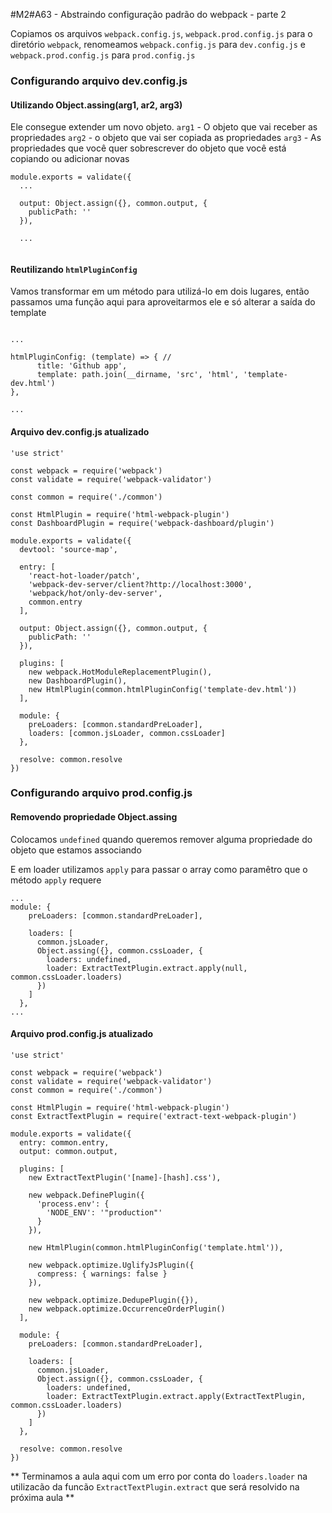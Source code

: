 #M2#A63 - Abstraindo configuração padrão do webpack - parte 2

Copiamos os arquivos `webpack.config.js`, `webpack.prod.config.js` para o diretório `webpack`, renomeamos `webpack.config.js` para `dev.config.js` e `webpack.prod.config.js` para `prod.config.js`

### Configurando arquivo dev.config.js

#### Utilizando Object.assing(arg1, ar2, arg3)
Ele consegue extender um novo objeto.
`arg1` - O objeto que vai receber as propriedades
`arg2` - o objeto que vai ser copiada as propriedades
`arg3` - As propriedades que você quer sobrescrever do objeto que você está copiando ou adicionar novas

```
module.exports = validate({
  ...

  output: Object.assign({}, common.output, {
    publicPath: ''
  }),

  ...


```

#### Reutilizando `htmlPluginConfig`
Vamos transformar em um método para utilizá-lo em dois lugares, então passamos uma função aqui para aproveitarmos ele e só alterar a saída do template

```

...

htmlPluginConfig: (template) => { //
      title: 'Github app',
      template: path.join(__dirname, 'src', 'html', 'template-dev.html')
},

...

```


#### Arquivo dev.config.js atualizado

```
'use strict'

const webpack = require('webpack')
const validate = require('webpack-validator')

const common = require('./common')

const HtmlPlugin = require('html-webpack-plugin')
const DashboardPlugin = require('webpack-dashboard/plugin')

module.exports = validate({
  devtool: 'source-map',

  entry: [
    'react-hot-loader/patch',
    'webpack-dev-server/client?http://localhost:3000',
    'webpack/hot/only-dev-server',
    common.entry
  ],

  output: Object.assign({}, common.output, {
    publicPath: ''
  }),

  plugins: [
    new webpack.HotModuleReplacementPlugin(),
    new DashboardPlugin(),
    new HtmlPlugin(common.htmlPluginConfig('template-dev.html'))
  ],

  module: {
    preLoaders: [common.standardPreLoader],
    loaders: [common.jsLoader, common.cssLoader]
  },

  resolve: common.resolve
})
```

### Configurando arquivo prod.config.js

#### Removendo propriedade Object.assing
Colocamos `undefined` quando queremos remover alguma propriedade do objeto que estamos associando

E em loader utilizamos `apply` para passar o array como paramêtro que o método `apply` requere
```
...
module: {
    preLoaders: [common.standardPreLoader],

    loaders: [
      common.jsLoader,
      Object.assing({}, common.cssLoader, {
        loaders: undefined,
        loader: ExtractTextPlugin.extract.apply(null, common.cssLoader.loaders)
      })
    ]
  },
...
```

#### Arquivo prod.config.js atualizado
```
'use strict'

const webpack = require('webpack')
const validate = require('webpack-validator')
const common = require('./common')

const HtmlPlugin = require('html-webpack-plugin')
const ExtractTextPlugin = require('extract-text-webpack-plugin')

module.exports = validate({
  entry: common.entry,
  output: common.output,

  plugins: [
    new ExtractTextPlugin('[name]-[hash].css'),

    new webpack.DefinePlugin({
      'process.env': {
        'NODE_ENV': '"production"'
      }
    }),

    new HtmlPlugin(common.htmlPluginConfig('template.html')),

    new webpack.optimize.UglifyJsPlugin({
      compress: { warnings: false }
    }),

    new webpack.optimize.DedupePlugin({}),
    new webpack.optimize.OccurrenceOrderPlugin()
  ],

  module: {
    preLoaders: [common.standardPreLoader],

    loaders: [
      common.jsLoader,
      Object.assign({}, common.cssLoader, {
        loaders: undefined,
        loader: ExtractTextPlugin.extract.apply(ExtractTextPlugin, common.cssLoader.loaders)
      })
    ]
  },

  resolve: common.resolve
})
```

** Terminamos a aula aqui com um erro por conta do `loaders.loader` na utilizacão da funcão `ExtractTextPlugin.extract` que será resolvido na próxima aula **
